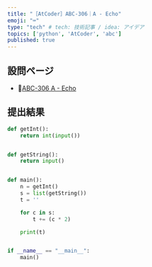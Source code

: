 ```yaml
---
title: "［AtCoder］ABC-306｜A - Echo"
emoji: "⌨️"
type: "tech" # tech: 技術記事 / idea: アイデア
topics: ['python', 'AtCoder', 'abc']
published: true
---
```


## 設問ページ

- 🔗[ABC-306 A - Echo](https://atcoder.jp/contests/abc306/tasks/abc306_a)

## 提出結果

```python
def getInt():
    return int(input())


def getString():
    return input()


def main():
    n = getInt()
    s = list(getString())
    t = ''

    for c in s:
        t += (c * 2)

    print(t)


if __name__ == "__main__":
    main()
```
